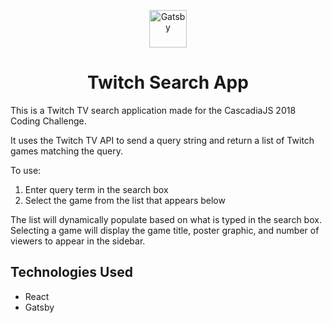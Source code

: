 <p align="center">
  <a href="https://www.gatsbyjs.org">
    <img alt="Gatsby" src="https://www.gatsbyjs.org/monogram.svg" width="60" />
  </a>
</p>
<h1 align="center">
  Twitch Search App
</h1>

This is a Twitch TV search application made for the CascadiaJS 2018 Coding Challenge. 

It uses the Twitch TV API to send a query string and return a list of Twitch games 
matching the query. 

To use: 

1. Enter query term in the search box
2. Select the game from the list that appears below

The list will dynamically populate based on what is typed in the search box. Selecting a
game will display the game title, poster graphic, and number of viewers to appear in the 
sidebar. 

## Technologies Used

* React
* Gatsby 

